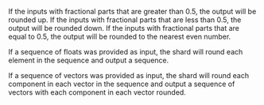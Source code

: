 If the inputs with fractional parts that are greater than 0.5, the output will be rounded up.
If the inputs with fractional parts that are less than 0.5, the output will be rounded down.
If the inputs with fractional parts that are equal to 0.5, the output will be rounded to the nearest even number.

If a sequence of floats was provided as input, the shard will round each element in the sequence and output a sequence.

If a sequence of vectors was provided as input, the shard will round each component in each vector in the sequence and output a sequence of vectors with each component in each vector rounded.